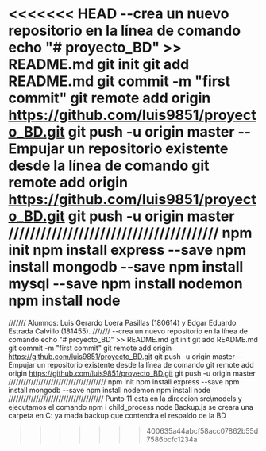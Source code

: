 <<<<<<< HEAD
--crea un nuevo repositorio en la línea de comando
echo "# proyecto_BD" >> README.md 
git init 
git add README.md 
git commit -m "first commit" 
git remote add origin https://github.com/luis9851/proyecto_BD.git
git push -u origin master
--Empujar un repositorio existente desde la línea de comando
git remote add origin https://github.com/luis9851/proyecto_BD.git
git push -u origin master
///////////////////////////////////////
npm init
npm install express --save
npm install mongodb --save
npm install mysql --save
npm install nodemon
npm install node
=======
///////
  Alumnos: Luis Gerardo Loera Pasillas (180614) y Edgar Eduardo Estrada Calvillo (181455).
///////
--crea un nuevo repositorio en la línea de comando
echo "# proyecto_BD" >> README.md 
git init 
git add README.md 
git commit -m "first commit" 
git remote add origin https://github.com/luis9851/proyecto_BD.git
git push -u origin master
--Empujar un repositorio existente desde la línea de comando
git remote add origin https://github.com/luis9851/proyecto_BD.git
git push -u origin master
///////////////////////////////////////
npm init
npm install express --save
npm install mongodb --save
npm install nodemon
npm install node
//////////////////////////////////////
Punto 11
esta en la direccion src\models y ejecutamos el comando
npm i child_process 
node Backup.js 
se creara una carpeta en C: ya mada backup que contendra el respaldo de la BD
>>>>>>> 400635a44abcf58acc07862b55d7586bcfc1234a
